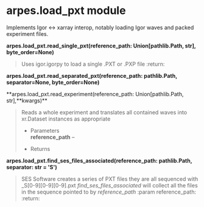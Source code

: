 # arpes.load\_pxt module

Implements Igor \<-\> xarray interop, notably loading Igor waves and
packed experiment files.

**arpes.load\_pxt.read\_single\_pxt(reference\_path:
Union\[pathlib.Path, str\], byte\_order=None)**

> Uses igor.igorpy to load a single .PXT or .PXP file :return:

**arpes.load\_pxt.read\_separated\_pxt(reference\_path: pathlib.Path,
separator=None, byte\_order=None)**

**arpes.load\_pxt.read\_experiment(reference\_path: Union\[pathlib.Path,
str\],**kwargs)\*\*

> Reads a whole experiment and translates all contained waves into
> xr.Dataset instances as appropriate
> 
>   - Parameters  
>     **reference\_path** –
> 
>   - Returns

**arpes.load\_pxt.find\_ses\_files\_associated(reference\_path:
pathlib.Path, separator: str = 'S')**

> SES Software creates a series of PXT files they are all sequenced with
> \_S\[0-9\]\[0-9\]\[0-9\].pxt *find\_ses\_files\_associated* will
> collect all the files in the sequence pointed to by *reference\_path*
> :param reference\_path: :return:
